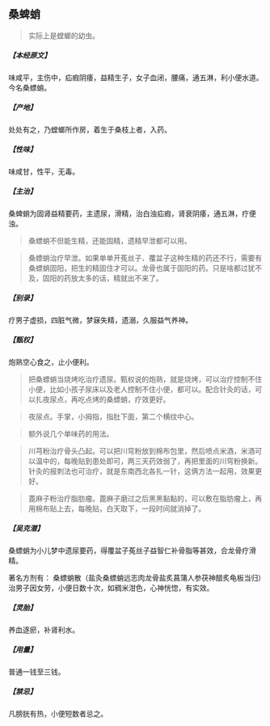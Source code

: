 ## 桑蜱蛸

> 实际上是螳螂的幼虫。

##### 【本经原文】
味咸平，主伤中，疝瘕阴痿，益精生子，女子血闭，腰痛，通五淋，利小便水道。今名桑螵蛸。
##### 【产地】
处处有之，乃螳螂所作房，着生于桑枝上者，入药。
##### 【性味】
味咸甘，性平，无毒。
##### 【主治】
桑蜱蛸为固肾益精要药，主遗尿，滑精，治白浊疝瘕，肾衰阴痿，通五淋，疗便浊。

> 桑螵蛸不但能生精，还能固精，遗精早泄都可以用。

> 桑螵蛸治疗早泄。如果单单开菟丝子、覆盆子这种生精的药还不行，需要有桑螵蛸固阳，把生的精固住才可以。龙骨也属于固阳的药。只是啥都过犹不及，固阳的药放太多的话，精就出不来了。

##### 【别录】
疗男子虚损，四脏气微，梦寐失精，遗溺，久服益气养神。
##### 【甄权】
炮熟空心食之，止小便利。

> 把桑螵蛸当烧烤吃治疗遗尿。甄权说的炮熟，就是烧烤，可以治疗控制不住小便，比如小孩子尿床以及老人控制不住小便，都可以。配合针灸的话，可以扎夜尿点，再吃点烤的桑螵蛸，疗效更好。

> 夜尿点。手掌，小拇指，指肚下面，第二个横纹中心。

> 额外说几个单味药的用法。

> 川芎粉治疗骨头凸起。可以把川穹粉放到棉布包里，然后喷点米酒，米酒可以温中的，每晚贴到患处即可，两三天药效弱了，再把里面的川穹粉换新。针灸的报刺法也可治疗，就是东南西北各扎一针，这俩方法一起用，效果更好。

> 蓖麻子粉治疗脂肪瘤。蓖麻子磨过之后黑黑黏黏的，可以敷在脂肪瘤上，再用棉布贴上去，每晚贴，白天取下，一段时间就消掉了。

##### 【吴克潜】
桑螵蛸为小儿梦中遗尿要药，得覆盆子菟丝子益智仁补骨脂等甚效，合龙骨疗滑精。

著名方剂有：
桑螵蛸散（盐灸桑螵蛸远志肉龙骨盐炙菖蒲人参茯神醋炙龟板当归）治男子因女劳，小便日数十次，如稠米泔色，心神恍惚，有实效。

##### 【灵胎】
养血逐瘀，补肾利水。
##### 【用量】
普通一钱至三钱。
##### 【禁忌】
凡膀胱有热，小便短数者忌之。